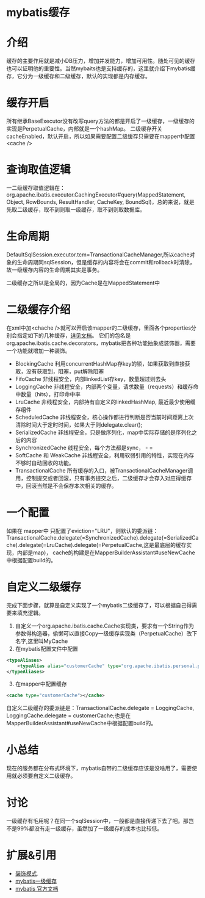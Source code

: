 # mybatis缓存
# 介绍
缓存的主要作用就是减小DB压力，增加并发能力，增加可用性。随处可见的缓存也可以证明他的重要性。当然mybaits也是支持缓存的，这里就介绍下mybatis缓存，它分为一级缓存和二级缓存，默认的实现都是内存缓存。

# 缓存开启
所有继承BaseExecutor没有改写query方法的都是开启了一级缓存，一级缓存的实现是PerpetualCache，内部就是一个hashMap。
二级缓存开关cacheEnabled，默认开启，所以如果需要配置二级缓存只需要在mapper中配置&lt;cache /&gt;

# 查询取值逻辑
一二级缓存取值逻辑在：org.apache.ibatis.executor.CachingExecutor#query(MappedStatement, Object, RowBounds, ResultHandler, CacheKey, BoundSql)，总的来说，就是先取二级缓存，取不到则取一级缓存，取不到则取数据库。

# 生命周期
DefaultSqlSession.executor.tcm=TransactionalCacheManager,所以cache对象的生命周期同sqlSession，但是缓存的内容将会在commit和rollback时清除，故一级缓存内容的生命周期其实是事务。

二级缓存之所以是全局的，因为Cache是在MappedStatement中

# 二级缓存介绍

在xml中加&lt;chache /&gt;就可以开启该mapper的二级缓存，里面各个properties分别会指定如下的几种缓存，[详见文档](http://www.mybatis.org/mybatis-3/zh/sqlmap-xml.html#cache)。
它们的包名是org.apache.ibatis.cache.decorators，mybatis把各种功能抽象成装饰器，需要一个功能就增加一种装饰。

- BlockingCache 利用concurrentHashMap存key的锁，如果获取到直接获取，没有获取到，阻塞，put解除阻塞
- FifoCache 非线程安全，内部linkedList存key，数量超过则去头
- LoggingCache 非线程安全，内部两个变量，请求数量（requests）和缓存命中数量（hits），打印命中率
- LruCache 非线程安全，内部持有自定义的linkedHashMap, 最近最少使用缓存组件
- ScheduledCache 非线程安全，核心操作都进行判断是否当前时间距离上次清除时间大于定时时间，如果大于则delegate.clear();
- SerializedCache 非线程安全，只是做序列化，map中实际存储的是序列化之后的内容
- SynchronizedCache 线程安全，每个方法都是sync， - =
- SoftCache 和 WeakCache 非线程安全，利用软弱引用的特性，实现在内存不够时自动回收的功能。
- TransactionalCache 所有缓存的入口，被TransactionalCacheManager调用，控制提交或者回滚，只有事务提交之后，二级缓存才会存入对应得缓存中，回滚当然是不会保存本次相关的缓存。

# 一个配置
如果在 mapper中 只配置了eviction="LRU"，则默认的委派链：TransactionalCache.delegate(=SynchronizedCache).delegate(=SerializedCache).delegate(=LruCache).delegate(=PerpetualCache,这是最底层的缓存实现，内部是map)，
cache的构建是在MapperBuilderAssistant#useNewCache中根据配置build的。

# 自定义二级缓存
完成下面步骤，就算是自定义实现了一个mybatis二级缓存了，可以根据自己得需要来填充逻辑。
1. 自定义一个org.apache.ibatis.cache.Cache实现类，要求有一个String作为参数得构造器，偷懒可以直接Copy一级缓存实现类（PerpetualCache）改下名字,这里叫MyCache
2. 在mybatis配置文件中配置
```xml
<typeAliases>
    <typeAlias alias="customerCache" type="org.apache.ibatis.personal.param.MyCache" />
</typeAliases>
```
3. 在mapper中配置缓存
```xml
<cache type="customerCache"></cache>
```
自定义二级缓存的委派链是：TransactionalCache.delegate = LoggingCache, LoggingCache.delegate = customerCache;也是在MapperBuilderAssistant#useNewCache中根据配置build的。


# 小总结
现在的服务都在分布式环境下，mybatis自带的二级缓存应该是没啥用了，需要使用就必须要自定义二级缓存。


# 讨论
一级缓存有毛用呢？在同一个sqlSession中，一般都是直接传递下去了吧。那岂不是99%都没有走一级缓存，虽然加了一级缓存的成本也比较低。

# 扩展&引用
- [装饰模式](http://www.runoob.com/design-pattern/decorator-pattern.html).
- [mybatis一级缓存](https://blog.csdn.net/luanlouis/article/details/41280959)
- [mybatis 官方文档](http://www.mybatis.org/mybatis-3/zh/sqlmap-xml.html#cache)